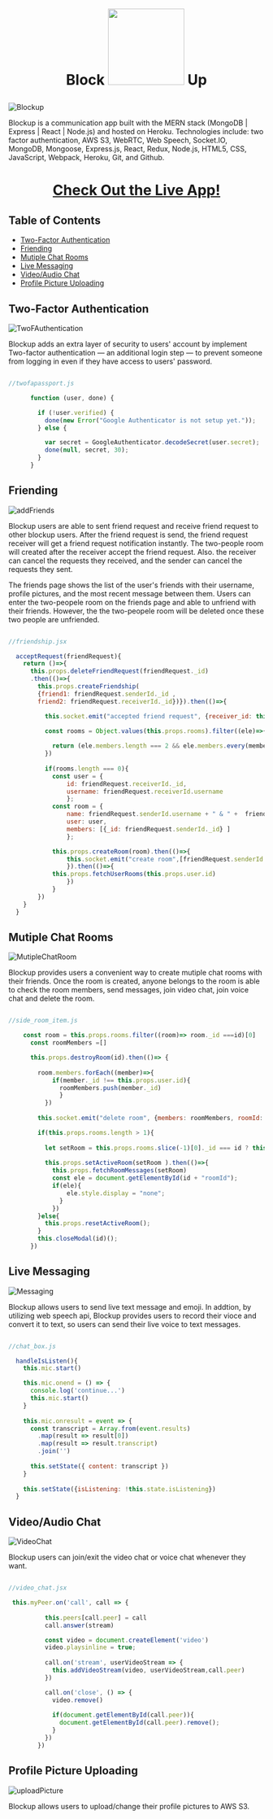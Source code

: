 # <p align="center">   Block   <img src="README_assets/blockup.png" width="150" hight="200">  Up  </p>

![Blockup](README_assets/chatPage.png)


Blockup is a communication app built with the MERN stack (MongoDB | Express | React | Node.js) and hosted on Heroku. Technologies include: two factor authentication, AWS S3, WebRTC, Web Speech, Socket.IO, MongoDB, Mongoose, Express.js, React, Redux, Node.js, HTML5, CSS, JavaScript, Webpack, Heroku, Git, and Github.

# <p align="center"> [Check Out the Live App!][1] </p>

## Table of Contents

* [Two-Factor Authentication](#Two-Factor-Authentication)
* [Friending](#Friending)
* [Mutiple Chat Rooms](#Reviews)
* [Live Messaging](#Live-Messaging)
* [Video/Audio Chat](#VideoAudio-Chat )
* [Profile Picture Uploading](#Profile-Picture-Uploading)

## Two-Factor Authentication
![TwoFAuthentication](README_assets/twoFAuthentication.png)

Blockup adds an extra layer of security to users' account by implement Two-factor authentication — an additional login step — to prevent someone from logging in even if they have access to users' password.


```js

//twofapassport.js 

      function (user, done) {

        if (!user.verified) {
          done(new Error("Google Authenticator is not setup yet."));
        } else {

          var secret = GoogleAuthenticator.decodeSecret(user.secret);
          done(null, secret, 30);
        }
      }

```
## Friending
![addFriends](README_assets/addFriends.gif)

Blockup users are able to sent friend request and receive friend request to other blockup users. After the friend request is send, the friend request receiver will get a friend request notification instantly. The two-people room will created after the receiver accept the friend request.  Also. the receiver can cancel the requests they received, and the sender can cancel the requests they sent.

The friends page shows the list of the user's friends with their username, profile pictures, and the most recent message between them. Users can enter the two-peopele room on the friends page and able to unfriend with their friends. However, the the two-peopele room will be deleted once these two people are unfriended. 

```js

//friendship.jsx 

  acceptRequest(friendRequest){
    return ()=>{
      this.props.deleteFriendRequest(friendRequest._id)
      .then(()=>{
        this.props.createFriendship(
        {friend1: friendRequest.senderId._id , 
        friend2: friendRequest.receiverId._id})}).then(()=>{

          this.socket.emit("accepted friend request", {receiver_id: this.props.user.id, sender_id: friendRequest.senderId._id});
          
          const rooms = Object.values(this.props.rooms).filter((ele)=>{

            return (ele.members.length === 2 && ele.members.every(member => [friendRequest.senderId._id , friendRequest.receiverId._id].includes(member._id)))
          })
  
          if(rooms.length === 0){
            const user = {
                id: friendRequest.receiverId._id,
                username: friendRequest.receiverId.username
                };
            const room = {
                name: friendRequest.senderId.username + " & " +  friendRequest.receiverId.username,
                user: user,
                members: [{_id: friendRequest.senderId._id} ]
                };

            this.props.createRoom(room).then(()=>{
                this.socket.emit("create room",[friendRequest.senderId._id]);
                }).then(()=>{
            this.props.fetchUserRooms(this.props.user.id)
                })
            }
        })
    }
  }


```

## Mutiple Chat Rooms
![MutipleChatRoom](README_assets/mutipleChatRoom.gif)

Blockup provides users a convenient way to create mutiple chat rooms with their friends. Once the room is created, anyone belongs to the room is able to check the room members, send messages, join video chat, join voice chat and delete the room.

```js

//side_room_item.js 

    const room = this.props.rooms.filter((room)=> room._id ===id)[0]
      const roomMembers =[]

      this.props.destroyRoom(id).then(()=> {
        
        room.members.forEach((member)=>{
            if(member._id !== this.props.user.id){
              roomMembers.push(member._id)
              }
          })
     
        this.socket.emit("delete room", {members: roomMembers, roomId: id});

        if(this.props.rooms.length > 1){
          
          let setRoom = this.props.rooms.slice(-1)[0]._id === id ? this.props.rooms.slice(-2)[0]._id : this.props.rooms.slice(-1)[0]._id
            
          this.props.setActiveRoom(setRoom ).then(()=>{
            this.props.fetchRoomMessages(setRoom)
            const ele = document.getElementById(id + "roomId");
            if(ele){
                ele.style.display = "none";
              }
            })
        }else{
          this.props.resetActiveRoom();
        }
        this.closeModal(id)();
      })

```


## Live Messaging
![Messaging](README_assets/messaging.gif)

Blockup allows users to send live text message and emoji. In addtion, by utilizing web speech api, Blockup provides users to record their vioce and convert it to text, so users can send their live voice to text messages.

```js

//chat_box.js 

  handleIsListen(){
    this.mic.start()

    this.mic.onend = () => {
      console.log('continue...')
      this.mic.start()
    }
 
    this.mic.onresult = event => {
      const transcript = Array.from(event.results)
        .map(result => result[0])
        .map(result => result.transcript)
        .join('')
  
      this.setState({ content: transcript })
    }
    
    this.setState({isListening: !this.state.isListening})
  }

```


## Video/Audio Chat 
![VideoChat](README_assets/videoChat.gif)

Blockup users can join/exit the video chat or voice chat whenever they want. 

```js

//video_chat.jsx 

 this.myPeer.on('call', call => {
          
          this.peers[call.peer] = call
          call.answer(stream)

          const video = document.createElement('video')
          video.playsinline = true;
        
          call.on('stream', userVideoStream => {
            this.addVideoStream(video, userVideoStream,call.peer)
          })

          call.on('close', () => {
            video.remove()
            
            if(document.getElementById(call.peer)){
              document.getElementById(call.peer).remove();
            }
          })
        })

```


## Profile Picture Uploading
![uploadPicture](README_assets/uploadPicture.gif)

Blockup allows users to upload/change their profile pictures to AWS S3.








[1]: https://blockup2021.herokuapp.com/#/